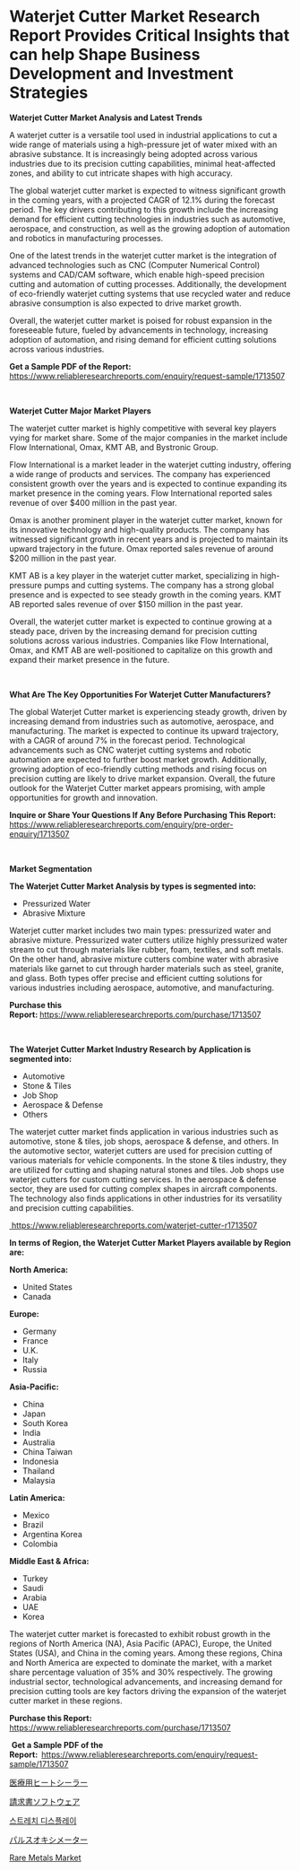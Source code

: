 <p><h1>Waterjet Cutter Market Research Report Provides Critical Insights that can help Shape Business Development and Investment Strategies</h1></p><p><strong>Waterjet Cutter Market Analysis and Latest Trends</strong></p>
<p><p>A waterjet cutter is a versatile tool used in industrial applications to cut a wide range of materials using a high-pressure jet of water mixed with an abrasive substance. It is increasingly being adopted across various industries due to its precision cutting capabilities, minimal heat-affected zones, and ability to cut intricate shapes with high accuracy.</p><p>The global waterjet cutter market is expected to witness significant growth in the coming years, with a projected CAGR of 12.1% during the forecast period. The key drivers contributing to this growth include the increasing demand for efficient cutting technologies in industries such as automotive, aerospace, and construction, as well as the growing adoption of automation and robotics in manufacturing processes.</p><p>One of the latest trends in the waterjet cutter market is the integration of advanced technologies such as CNC (Computer Numerical Control) systems and CAD/CAM software, which enable high-speed precision cutting and automation of cutting processes. Additionally, the development of eco-friendly waterjet cutting systems that use recycled water and reduce abrasive consumption is also expected to drive market growth.</p><p>Overall, the waterjet cutter market is poised for robust expansion in the foreseeable future, fueled by advancements in technology, increasing adoption of automation, and rising demand for efficient cutting solutions across various industries.</p></p>
<p><strong>Get a Sample PDF of the Report:&nbsp;</strong> <a href="https://www.reliableresearchreports.com/enquiry/request-sample/1713507">https://www.reliableresearchreports.com/enquiry/request-sample/1713507</a></p>
<p>&nbsp;</p>
<p><strong>Waterjet Cutter Major Market Players</strong></p>
<p><p>The waterjet cutter market is highly competitive with several key players vying for market share. Some of the major companies in the market include Flow International, Omax, KMT AB, and Bystronic Group.</p><p>Flow International is a market leader in the waterjet cutting industry, offering a wide range of products and services. The company has experienced consistent growth over the years and is expected to continue expanding its market presence in the coming years. Flow International reported sales revenue of over $400 million in the past year.</p><p>Omax is another prominent player in the waterjet cutter market, known for its innovative technology and high-quality products. The company has witnessed significant growth in recent years and is projected to maintain its upward trajectory in the future. Omax reported sales revenue of around $200 million in the past year.</p><p>KMT AB is a key player in the waterjet cutter market, specializing in high-pressure pumps and cutting systems. The company has a strong global presence and is expected to see steady growth in the coming years. KMT AB reported sales revenue of over $150 million in the past year.</p><p>Overall, the waterjet cutter market is expected to continue growing at a steady pace, driven by the increasing demand for precision cutting solutions across various industries. Companies like Flow International, Omax, and KMT AB are well-positioned to capitalize on this growth and expand their market presence in the future.</p></p>
<p>&nbsp;</p>
<p><strong>What Are The Key Opportunities For Waterjet Cutter Manufacturers?</strong></p>
<p><p>The global Waterjet Cutter market is experiencing steady growth, driven by increasing demand from industries such as automotive, aerospace, and manufacturing. The market is expected to continue its upward trajectory, with a CAGR of around 7% in the forecast period. Technological advancements such as CNC waterjet cutting systems and robotic automation are expected to further boost market growth. Additionally, growing adoption of eco-friendly cutting methods and rising focus on precision cutting are likely to drive market expansion. Overall, the future outlook for the Waterjet Cutter market appears promising, with ample opportunities for growth and innovation.</p></p>
<p><strong>Inquire or Share Your Questions If Any Before Purchasing This Report:</strong> <a href="https://www.reliableresearchreports.com/enquiry/pre-order-enquiry/1713507">https://www.reliableresearchreports.com/enquiry/pre-order-enquiry/1713507</a></p>
<p>&nbsp;</p>
<p><strong>Market Segmentation</strong></p>
<p><strong>The Waterjet Cutter Market Analysis by types is segmented into:</strong></p>
<p><ul><li>Pressurized Water</li><li>Abrasive Mixture</li></ul></p>
<p><p>Waterjet cutter market includes two main types: pressurized water and abrasive mixture. Pressurized water cutters utilize highly pressurized water stream to cut through materials like rubber, foam, textiles, and soft metals. On the other hand, abrasive mixture cutters combine water with abrasive materials like garnet to cut through harder materials such as steel, granite, and glass. Both types offer precise and efficient cutting solutions for various industries including aerospace, automotive, and manufacturing.</p></p>
<p><strong>Purchase this Report:&nbsp;</strong><a href="https://www.reliableresearchreports.com/purchase/1713507">https://www.reliableresearchreports.com/purchase/1713507</a></p>
<p>&nbsp;</p>
<p><strong>The Waterjet Cutter Market Industry Research by Application is segmented into:</strong></p>
<p><ul><li>Automotive</li><li>Stone & Tiles</li><li>Job Shop</li><li>Aerospace & Defense</li><li>Others</li></ul></p>
<p><p>The waterjet cutter market finds application in various industries such as automotive, stone & tiles, job shops, aerospace & defense, and others. In the automotive sector, waterjet cutters are used for precision cutting of various materials for vehicle components. In the stone & tiles industry, they are utilized for cutting and shaping natural stones and tiles. Job shops use waterjet cutters for custom cutting services. In the aerospace & defense sector, they are used for cutting complex shapes in aircraft components. The technology also finds applications in other industries for its versatility and precision cutting capabilities.</p></p>
<p><a href="https://www.reliableresearchreports.com/waterjet-cutter-r1713507">&nbsp;https://www.reliableresearchreports.com/waterjet-cutter-r1713507</a></p>
<p><strong>In terms of Region, the Waterjet Cutter Market Players available by Region are:</strong></p>
<p>
    <p> <strong> North America: </strong>
        <ul>
            <li>United States</li>
            <li>Canada</li>
        </ul>
        </p> 
    <p> <strong> Europe: </strong>
        <ul>
            <li>Germany</li>
            <li>France</li>
            <li>U.K.</li>
            <li>Italy</li>
            <li>Russia</li>
        </ul>
        </p> 
    <p> <strong> Asia-Pacific: </strong>
        <ul>
            <li>China</li>
            <li>Japan</li>
            <li>South Korea</li>
            <li>India</li>
            <li>Australia</li>
            <li>China Taiwan</li>
            <li>Indonesia</li>
            <li>Thailand</li>
            <li>Malaysia</li>
        </ul>
        </p> 
    <p> <strong> Latin America: </strong>
        <ul>
            <li>Mexico</li>
            <li>Brazil</li>
            <li>Argentina Korea</li>
            <li>Colombia</li>
        </ul>
        </p> 
    <p> <strong> Middle East & Africa: </strong>
        <ul>
            <li>Turkey</li>
            <li>Saudi</li>
            <li>Arabia</li>
            <li>UAE</li>
            <li>Korea</li>
        </ul>
    </p>
    </p>
<p><p>The waterjet cutter market is forecasted to exhibit robust growth in the regions of North America (NA), Asia Pacific (APAC), Europe, the United States (USA), and China in the coming years. Among these regions, China and North America are expected to dominate the market, with a market share percentage valuation of 35% and 30% respectively. The growing industrial sector, technological advancements, and increasing demand for precision cutting tools are key factors driving the expansion of the waterjet cutter market in these regions.</p></p>
<p><strong>Purchase this Report: </strong><a href="https://www.reliableresearchreports.com/purchase/1713507">https://www.reliableresearchreports.com/purchase/1713507</a></p>
<p>&nbsp;<strong>Get a Sample PDF of the Report:&nbsp;&nbsp;</strong><a href="https://www.reliableresearchreports.com/enquiry/request-sample/1713507">https://www.reliableresearchreports.com/enquiry/request-sample/1713507</a></p>
<p><strong></strong></p>
<p><p><a href="https://medium.com/@logaolloway76845/%E5%8C%BB%E7%99%82%E7%94%A8%E3%83%92%E3%83%BC%E3%83%88%E3%82%B7%E3%83%BC%E3%83%A9%E3%83%BC%E5%B8%82%E5%A0%B4-%E7%AB%B6%E4%BA%89%E5%88%86%E6%9E%90-%E5%B8%82%E5%A0%B4%E5%8B%95%E5%90%91-2031%E5%B9%B4%E3%81%BE%E3%81%A7%E3%81%AE%E4%BA%88%E6%B8%AC-972e27e642f5">医療用ヒートシーラー</a></p><p><a href="https://medium.com/@annchovey1988/%E8%AB%8B%E6%B1%82%E6%9B%B8%E3%82%BD%E3%83%95%E3%83%88%E3%82%A6%E3%82%A7%E3%82%A2%E5%B8%82%E5%A0%B4%E3%81%AE%E8%A6%8F%E6%A8%A1-cagr-%E3%83%88%E3%83%AC%E3%83%B3%E3%83%892024-2030-efd7ae6fdced">請求書ソフトウェア</a></p><p><a href="https://medium.com/@emmamoy1/%EC%8A%A4%ED%8A%B8%EB%A0%88%EC%B9%AD%EB%90%9C-%EB%94%94%EC%8A%A4%ED%94%8C%EB%A0%88%EC%9D%B4-%EC%8B%9C%EC%9E%A5-%EA%B7%9C%EB%AA%A8%EB%8A%94-%EA%B8%80%EB%A1%9C%EB%B2%8C-%EC%82%B0%EC%97%85%EC%97%90%EC%84%9C-%EC%B5%9C%EC%A0%81%EC%9D%98-%EB%A7%88%EC%BC%80%ED%8C%85-%EC%B1%84%EB%84%90%EC%9D%84-%EB%B3%B4%EC%97%AC%EC%A4%8D%EB%8B%88%EB%8B%A4-5e30ae4cf66d">스트레치 디스플레이</a></p><p><a href="https://github.com/ReyesKohler20231/Market-Research-Report-List-1/blob/main/563851733101.md">パルスオキシメーター</a></p><p><a href="https://issuu.com/reportprime-2/docs/rare-metals-market-size-2030.pptx">Rare Metals Market</a></p></p>